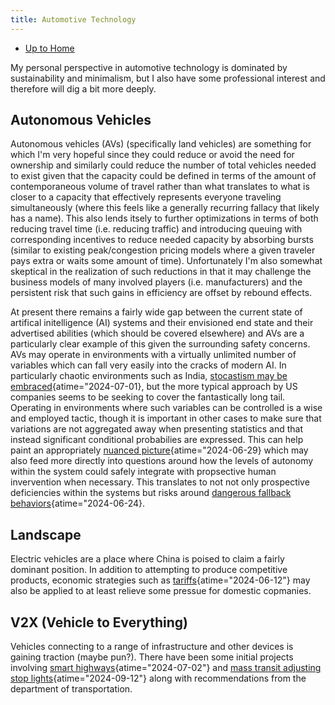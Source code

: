 ```yaml
---
title: Automotive Technology
---
```


- [Up to Home](./)

My personal perspective in automotive technology is dominated
by sustainability and minimalism, but I also have some professional
interest and therefore will dig a bit more deeply.

## Autonomous Vehicles

Autonomous vehicles (AVs) (specifically land vehicles) are something for which
I'm very hopeful since they could reduce or avoid the need for ownership
and similarly could reduce the number of total vehicles needed to exist
given that the capacity could be defined in terms of the amount of
contemporaneous volume of travel rather than what translates to what
is closer to a capacity that effectively represents everyone traveling
simultaneously (where this feels like a generally recurring fallacy
that likely has a name). This also lends itsely to further optimizations
in terms of both reducing travel time (i.e. reducing traffic) and
introducing queuing with corresponding incentives to reduce needed capacity
by absorbing bursts (similar to existing peak/congestion pricing models
where a given traveler pays extra or waits some amount of time).
Unfortunately I'm also somewhat skeptical in the realization of such
reductions in that it may challenge the business models of many involved
players (i.e. manufacturers) and the persistent risk that such gains
in efficiency are offset by rebound effects.

At present there remains a fairly wide gap between the current state
of artifical initelligence (AI) systems and their envisioned end state and
their advertised abilities (which should be covered elsewhere) and AVs are a particularly
clear example of this given the surrounding safety concerns.
AVs may operate in environments with a virtually unlimited number of
variables which can fall very easily into the cracks of modern AI.
In particularly chaotic environments such as India,
[stocastism may be embraced](https://spectrum.ieee.org/india-self-driving-car "Startups Say India Is Ideal for Testing Self-Driving Cars - IEEE Spectrum"){atime="2024-07-01},
but the more typical approach by US companies seems to be seeking to
cover the fantastically long tail.
Operating in environments where such variables can be controlled is
a wise and employed tactic,
though it is important in other cases to make sure
that variations are not aggregated away when presenting statistics and that
instead significant conditional probabilies are expressed. This can help
paint an appropriately
[nuanced picture](https://spectrum.ieee.org/autonomous-vehicles-great-at-straights "Autonomous Vehicles Are Great at Driving Straight - IEEE Spectrum"){atime="2024-06-29}
which may also feed more directly into questions around how the levels of
autonomy within the system could safely integrate with propsective human
invervention when necessary. This translates to not not only
prospective deficiencies within the systems but risks around
[dangerous fallback behaviors](https://www.reuters.com/business/autos-transportation/automakers-ask-us-agency-reconsider-emergency-braking-rule-2024-06-24/ "Automakers ask US agency to reconsider emergency braking rule | Reuters"){atime="2024-06-24}.


## Landscape

Electric vehicles are a place where China is poised to claim a fairly
dominant position. In addition to attempting to produce competitive
products, economic strategies such as
[tariffs](https://www.nytimes.com/2024/06/12/business/eu-china-ev-tariffs.html "E.U. Hits Electric Vehicles From China With Higher Tariffs - The New York Times"){atime="2024-06-12"}
may also be applied to at least relieve some pressue for
domestic copmanies.

## V2X (Vehicle to Everything)

Vehicles connecting to a range of infrastructure and other devices is
gaining traction (maybe pun?). There have been some initial projects 
involving 
[smart highways](https://www.axios.com/2024/07/02/smart-highway-i-94-michigan "Smart highway pilot construction completed in Michigan"){atime="2024-07-02"}
and
[mass transit adjusting stop lights](apnews.com/article/v2x-infrastructure-cars-streets-utah-michigan-texas-4609b3f43768f6726bbb4e5442f40f21 "Cars collect troves of data about traffic and road hazards. Should they share it? | AP News"){atime="2024-09-12"}
along with recommendations from the department of transportation.
